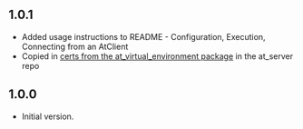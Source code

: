 ## 1.0.1
- Added usage instructions to README - Configuration, Execution, Connecting from an AtClient
- Copied in [certs from the at_virtual_environment package](https://github.com/atsign-foundation/at_server/tree/trunk/at_virtual_environment/ve_base/contents/atsign/secondary/base/certs) in the at_server repo

## 1.0.0
- Initial version.
